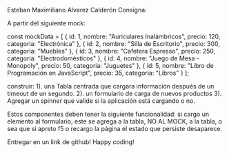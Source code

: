 Esteban Maximiliano Alvarez Calderón
Consigna:

A partir del siguiente mock: 

const mockData = [
    { id: 1, nombre: "Auriculares Inalámbricos", precio: 120, categoria: "Electrónica" },
    { id: 2, nombre: "Silla de Escritorio", precio: 300, categoria: "Muebles" },
    { id: 3, nombre: "Cafetera Espresso", precio: 250, categoria: "Electrodomésticos" },
    { id: 4, nombre: "Juego de Mesa - Monopoly", precio: 50, categoria: "Juguetes" },
    { id: 5, nombre: "Libro de Programación en JavaScript", precio: 35, categoria: "Libros" }
];


construir: 
1). una Tabla centrada que cargara información después de un timeout de un segundo.
2). un formulario de carga de nuevos productos
3). Agregar un spinner que valide si la aplicación está cargando o no. 


Estos componentes deben tener la siguiente funcionalidad: si cargo un elemento al formulario, este se agrega a la tabla, NO AL MOCK, a la tabla, o sea que si apreto f5 o recargo la página el estado que persiste desaparece.

Entregar en un link de github!
Happy coding!


